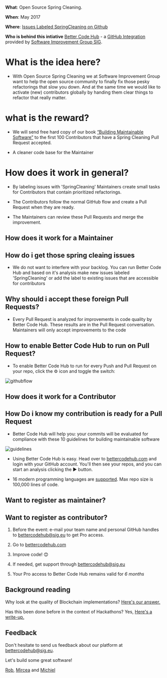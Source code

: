 **What**: Open Source Spring Cleaning.

**When**: May 2017

**Where**: [Issues Labeled SpringCleaning on Github](https://github.com/issues?utf8=✓&q=is%3Aopen+label%3Aspringcleaning)

**Who is behind this intiative**  [Better Code Hub](https://bettercodehub.com) - a [GitHub Integration](https://github.com/integrations/better-code-hub) provided by [Software Improvement Group SIG](https://www.sig.eu).



# What is the idea here?

* With Open Source Spring Cleaning we at Software Improvement Group want to help the open source community to finally fix those pesky refactorings that slow you down. And at the same time we would like to activate (new) contributors globally by handing them clear things to refactor that really matter.

# what is the reward?

* We will send free hard copy of our book [“Building Maintainable Software”](http://shop.oreilly.com/product/0636920049159.do) to the first 100 Contributors that have a Spring Cleaning Pull Request accepted.

* A cleaner code base for the Maintainer

# How does it work in general?

* By labeling issues with 'SpringCleaning' Maintainers create small tasks for Contributors that contain prioritized refactorings. 

* The Contributors follow the normal GitHub flow and create a Pull Request when they are ready.

* The Maintainers can review these Pull Requests and merge the improvement.

## How does it work for a Maintainer ##

## How do i get those spring cleaing issues

* We do not want to interfere with your backlog. You can run Better Code Hub and based on it's analysis make new issues labeled 'SpringCleaning' or add the label to existing issues that are accessible for contributors 

## Why should i accept these foreign Pull Requests?

* Every Pull Request is analyzed for improvements in code quality by Better Code Hub. These results are in the Pull Request conversation. Maintainers will only accept improvements to the code

## How to enable Better Code Hub to run on Pull Request?

* To enable Better Code Hub to run for every Push and Pull Request on your repo, click the ⚙ icon and toggle the switch:

![githubflow](https://cdn-images-1.medium.com/max/720/1*N4wz389i80UbXKnjSp_QoA.png "Activate GitHub flow")



## How does it work for a Contributor ##

## How Do i know my contribution is ready for a Pull Request 

* Better Code Hub will help you: your commits will be evaluated for compliance with these 10 guidelines for building maintainable software

![guidelines](https://cdn-images-1.medium.com/max/720/1*TS-ZTeI7sQS7dy_AlMqSXQ.png "The 10 guidelines")

* Using Better Code Hub is easy. Head over to [bettercodehub.com](https://bettercodehub.com) and login with your GitHub account. You'll then see your repos, and you can start an analysis clicking the ▶️ button. 

* 16 modern programming languages are [supported](https://bettercodehub.com/docs/configuration-manual). Max repo size is 100,000 lines of code. 

## Want to register as maintainer?

## Want to register as contributor?


1. Before the event: e-mail your team name and personal GitHub handles to [bettercodehub@sig.eu](mailto:bettercodehub@sig.eu) to get Pro access. 

3. Go to [bettercodehub.com](https://bettercodehub.com) 

4. Improve code! 😊

5. If needed, get support through bettercodehub@sig.eu

6. Your Pro access to Better Code Hub remains valid for *6 months*


## Background reading 

Why look at the quality of Blockchain implementations? [Here's our answer.](https://medium.com/@jstvssr/why-blockchain-needs-future-proof-code-cb09b39175e1#.bqfmcig55)

Has this been done before in the context of Hackathons? Yes, [Here's a write-up.](https://medium.com/softwareimprovementgroup/how-a-hackathon-appreciates-quality-code-bd1bdb8b3479)

## Feedback 

Don't hesitate to send us feedback about our platform at bettercodehub@sig.eu. 

Let's build some great software!

[Rob](https://github.com/robvanderleek), [Mircea](https://github.com/mcadariu) and [Michiel](https://github.com/michielcuijpers)
